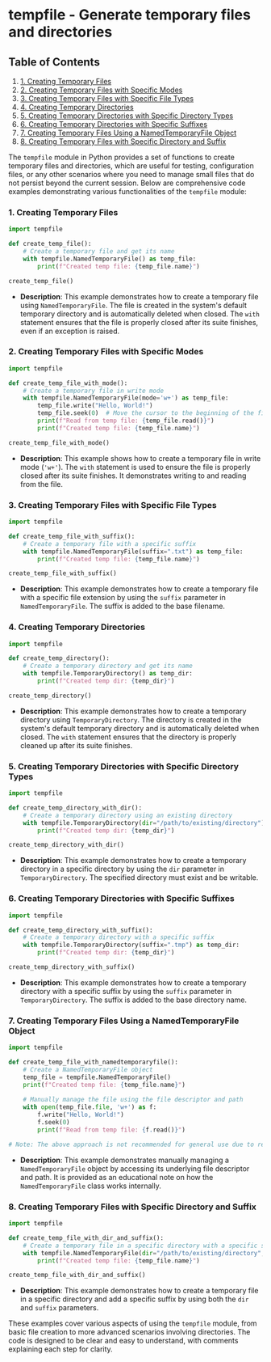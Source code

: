 # tempfile - Generate temporary files and directories
## Table of Contents

1. [1. Creating Temporary Files](#1-creating-temporary-files)
2. [2. Creating Temporary Files with Specific Modes](#2-creating-temporary-files-with-specific-modes)
3. [3. Creating Temporary Files with Specific File Types](#3-creating-temporary-files-with-specific-file-types)
4. [4. Creating Temporary Directories](#4-creating-temporary-directories)
5. [5. Creating Temporary Directories with Specific Directory Types](#5-creating-temporary-directories-with-specific-directory-types)
6. [6. Creating Temporary Directories with Specific Suffixes](#6-creating-temporary-directories-with-specific-suffixes)
7. [7. Creating Temporary Files Using a NamedTemporaryFile Object](#7-creating-temporary-files-using-a-namedtemporaryfile-object)
8. [8. Creating Temporary Files with Specific Directory and Suffix](#8-creating-temporary-files-with-specific-directory-and-suffix)



The `tempfile` module in Python provides a set of functions to create temporary files and directories, which are useful for testing, configuration files, or any other scenarios where you need to manage small files that do not persist beyond the current session. Below are comprehensive code examples demonstrating various functionalities of the `tempfile` module:

### 1. Creating Temporary Files

```python
import tempfile

def create_temp_file():
    # Create a temporary file and get its name
    with tempfile.NamedTemporaryFile() as temp_file:
        print(f"Created temp file: {temp_file.name}")

create_temp_file()
```

- **Description**: This example demonstrates how to create a temporary file using `NamedTemporaryFile`. The file is created in the system's default temporary directory and is automatically deleted when closed. The `with` statement ensures that the file is properly closed after its suite finishes, even if an exception is raised.

### 2. Creating Temporary Files with Specific Modes

```python
import tempfile

def create_temp_file_with_mode():
    # Create a temporary file in write mode
    with tempfile.NamedTemporaryFile(mode='w+') as temp_file:
        temp_file.write("Hello, World!")
        temp_file.seek(0)  # Move the cursor to the beginning of the file
        print(f"Read from temp file: {temp_file.read()}")
        print(f"Created temp file: {temp_file.name}")

create_temp_file_with_mode()
```

- **Description**: This example shows how to create a temporary file in write mode (`'w+'`). The `with` statement is used to ensure the file is properly closed after its suite finishes. It demonstrates writing to and reading from the file.

### 3. Creating Temporary Files with Specific File Types

```python
import tempfile

def create_temp_file_with_suffix():
    # Create a temporary file with a specific suffix
    with tempfile.NamedTemporaryFile(suffix=".txt") as temp_file:
        print(f"Created temp file: {temp_file.name}")

create_temp_file_with_suffix()
```

- **Description**: This example demonstrates how to create a temporary file with a specific file extension by using the `suffix` parameter in `NamedTemporaryFile`. The suffix is added to the base filename.

### 4. Creating Temporary Directories

```python
import tempfile

def create_temp_directory():
    # Create a temporary directory and get its name
    with tempfile.TemporaryDirectory() as temp_dir:
        print(f"Created temp dir: {temp_dir}")

create_temp_directory()
```

- **Description**: This example demonstrates how to create a temporary directory using `TemporaryDirectory`. The directory is created in the system's default temporary directory and is automatically deleted when closed. The `with` statement ensures that the directory is properly cleaned up after its suite finishes.

### 5. Creating Temporary Directories with Specific Directory Types

```python
import tempfile

def create_temp_directory_with_dir():
    # Create a temporary directory using an existing directory
    with tempfile.TemporaryDirectory(dir="/path/to/existing/directory") as temp_dir:
        print(f"Created temp dir: {temp_dir}")

create_temp_directory_with_dir()
```

- **Description**: This example demonstrates how to create a temporary directory in a specific directory by using the `dir` parameter in `TemporaryDirectory`. The specified directory must exist and be writable.

### 6. Creating Temporary Directories with Specific Suffixes

```python
import tempfile

def create_temp_directory_with_suffix():
    # Create a temporary directory with a specific suffix
    with tempfile.TemporaryDirectory(suffix=".tmp") as temp_dir:
        print(f"Created temp dir: {temp_dir}")

create_temp_directory_with_suffix()
```

- **Description**: This example demonstrates how to create a temporary directory with a specific suffix by using the `suffix` parameter in `TemporaryDirectory`. The suffix is added to the base directory name.

### 7. Creating Temporary Files Using a NamedTemporaryFile Object

```python
import tempfile

def create_temp_file_with_namedtemporaryfile():
    # Create a NamedTemporaryFile object
    temp_file = tempfile.NamedTemporaryFile()
    print(f"Created temp file: {temp_file.name}")
    
    # Manually manage the file using the file descriptor and path
    with open(temp_file.file, 'w+') as f:
        f.write("Hello, World!")
        f.seek(0)
        print(f"Read from temp file: {f.read()}")

# Note: The above approach is not recommended for general use due to resource management issues.
```

- **Description**: This example demonstrates manually managing a `NamedTemporaryFile` object by accessing its underlying file descriptor and path. It is provided as an educational note on how the `NamedTemporaryFile` class works internally.

### 8. Creating Temporary Files with Specific Directory and Suffix

```python
import tempfile

def create_temp_file_with_dir_and_suffix():
    # Create a temporary file in a specific directory with a specific suffix
    with tempfile.NamedTemporaryFile(dir="/path/to/existing/directory", suffix=".log") as temp_file:
        print(f"Created temp file: {temp_file.name}")

create_temp_file_with_dir_and_suffix()
```

- **Description**: This example demonstrates how to create a temporary file in a specific directory and add a specific suffix by using both the `dir` and `suffix` parameters.

These examples cover various aspects of using the `tempfile` module, from basic file creation to more advanced scenarios involving directories. The code is designed to be clear and easy to understand, with comments explaining each step for clarity.
